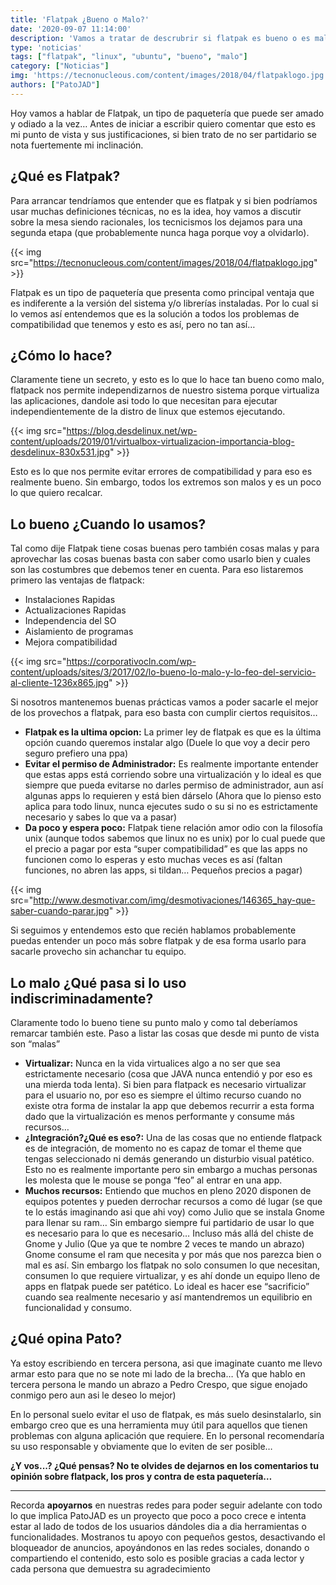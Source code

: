 ```yaml
---
title: 'Flatpak ¿Bueno o Malo?'
date: '2020-09-07 11:14:00'
description: 'Vamos a tratar de descrubrir si flatpak es bueno o es malo y como deberiamos usarlo'
type: 'noticias'
tags: ["flatpak", "linux", "ubuntu", "bueno", "malo"]
category: ["Noticias"]
img: 'https://tecnonucleous.com/content/images/2018/04/flatpaklogo.jpg'
authors: ["PatoJAD"]
---
```




Hoy vamos a hablar de Flatpak, un tipo de paquetería que puede ser amado y odiado a la vez… Antes de iniciar a escribir quiero comentar que esto es mi punto de vista y sus justificaciones, si bien trato de no ser partidario se nota fuertemente mi inclinación.




## ¿Qué es Flatpak?



Para arrancar tendríamos que entender que es flatpak y si bien podríamos usar muchas definiciones técnicas, no es la idea, hoy vamos a discutir sobre la mesa siendo racionales, los tecnicismos los dejamos para una segunda etapa (que probablemente nunca haga porque voy a olvidarlo).


{{< img src="https://tecnonucleous.com/content/images/2018/04/flatpaklogo.jpg" >}}


Flatpak es un tipo de paquetería que presenta como principal ventaja que es indiferente a la versión del sistema y/o librerías instaladas. Por lo cual si lo vemos así entendemos que es la solución a todos los problemas de compatibilidad que tenemos y esto es así, pero no tan así…




## ¿Cómo lo hace?



Claramente tiene un secreto, y esto es lo que lo hace tan bueno como malo, flatpack nos permite independizarnos de nuestro sistema porque virtualiza las aplicaciones, dandole asi todo lo que necesitan para ejecutar independientemente de la distro de linux que estemos ejecutando.


{{< img src="https://blog.desdelinux.net/wp-content/uploads/2019/01/virtualbox-virtualizacion-importancia-blog-desdelinux-830x531.jpg" >}}


Esto es lo que nos permite evitar errores de compatibilidad y para eso es realmente bueno. Sin embargo, todos los extremos son malos y es un poco lo que quiero recalcar.




## Lo bueno ¿Cuando lo usamos?



Tal como dije Flatpak tiene cosas buenas pero también cosas malas y para aprovechar las cosas buenas basta con saber como usarlo bien y cuales son las costumbres que debemos tener en cuenta. Para eso listaremos primero las ventajas de flatpack:



* Instalaciones Rapidas
* Actualizaciones Rapidas
* Independencia del SO
* Aislamiento de programas
* Mejora compatibilidad


{{< img src="https://corporativocln.com/wp-content/uploads/sites/3/2017/02/lo-bueno-lo-malo-y-lo-feo-del-servicio-al-cliente-1236x865.jpg" >}}


Si nosotros mantenemos buenas prácticas vamos a poder sacarle el mejor de los provechos a flatpak, para eso basta con cumplir ciertos requisitos…



* **Flatpak es la ultima opcion:** La primer ley de flatpak es que es la última opción cuando queremos instalar algo (Duele lo que voy a decir pero seguro prefiero una ppa) 
* **Evitar el permiso de Administrador:** Es realmente importante entender que estas apps está corriendo sobre una virtualización y lo ideal es que siempre que pueda evitarse no darles permiso de administrador, aun así algunas apps lo requieren y está bien dárselo (Ahora que lo pienso esto aplica para todo linux, nunca ejecutes sudo o su si no es estrictamente necesario y sabes lo que va a pasar) 
* **Da poco y espera poco:** Flatpak tiene relación amor odio con la filosofía unix (aunque todos sabemos que linux no es unix) por lo cual puede que el precio a pagar por esta “super compatibilidad” es que las apps no funcionen como lo esperas y esto muchas veces es así (faltan funciones, no abren las apps, si tildan… Pequeños precios a pagar)


{{< img src="http://www.desmotivar.com/img/desmotivaciones/146365_hay-que-saber-cuando-parar.jpg" >}}


Si seguimos y entendemos esto que recién hablamos probablemente puedas entender un poco más sobre flatpak y de esa forma usarlo para sacarle provecho sin achanchar tu equipo.




## Lo malo ¿Qué pasa si lo uso indiscriminadamente?



Claramente todo lo bueno tiene su punto malo y como tal deberíamos remarcar también este. Paso a listar las cosas que desde mi punto de vista son “malas”



* **Virtualizar:** Nunca en la vida virtualices algo a no ser que sea estrictamente necesario (cosa que JAVA nunca entendió y por eso es una mierda toda lenta). Si bien para flatpack es necesario virtualizar para el usuario no, por eso es siempre el último recurso cuando no existe otra forma de instalar la app que debemos recurrir a esta forma dado que la virtualización es menos performante y consume más recursos… 
* **¿Integración?¿Qué es eso?:** Una de las cosas que no entiende flatpack es de integración, de momento no es capaz de tomar el theme que tengas seleccionado ni demás generando un disturbio visual patético. Esto no es realmente importante pero sin embargo a muchas personas les molesta que le mouse se ponga “feo” al entrar en una app.  
* **Muchos recursos:** Entiendo que muchos en pleno 2020 disponen de equipos potentes y pueden derrochar recursos a como dé lugar (se que te lo estás imaginando asi que ahi voy) como Julio que se instala Gnome para llenar su ram… Sin embargo siempre fui partidario de usar lo que es necesario para lo que es necesario… Incluso más allá del chiste de Gnome y Julio (Que ya que te nombre 2 veces te mando un abrazo) Gnome consume el ram que necesita y por más que nos parezca bien o mal es así. Sin embargo los flatpak no solo consumen lo que necesitan, consumen lo que requiere virtualizar, y es ahí donde un equipo lleno de apps en flatpak puede ser patético. Lo ideal es hacer ese “sacrificio” cuando sea realmente necesario y así mantendremos un equilibrio en funcionalidad y consumo.




## ¿Qué opina Pato?



Ya estoy escribiendo en tercera persona, asi que imaginate cuanto me llevo armar esto para que no se note mi lado  de la brecha… (Ya que hablo en tercera persona le mando un abrazo a Pedro Crespo, que sigue enojado conmigo pero aun asi le deseo lo mejor)

En lo personal suelo evitar el uso de flatpak, es más suelo desinstalarlo, sin embargo creo que es una herramienta muy útil para aquellos que tienen problemas con alguna aplicación que requiere. En lo personal recomendaría su uso responsable y obviamente que lo eviten de ser posible…



**¿Y vos...? ¿Qué pensas? No te olvides de dejarnos en los comentarios tu opinión sobre flatpack, los pros y contra de esta paquetería…**


---



Recorda **apoyarnos** en nuestras redes para poder seguir adelante con todo lo que implica PatoJAD es un proyecto que poco a poco crece e intenta estar al lado de todos de los usuarios dándoles dia a dia herramientas o funcionalidades. Mostranos tu apoyo con pequeños gestos, desactivando el bloqueador de anuncios, apoyándonos en las redes sociales, donando o compartiendo el contenido, esto solo es posible gracias a cada lector y cada persona que demuestra su agradecimiento
